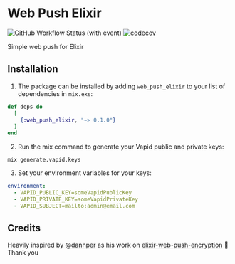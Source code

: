 # Web Push Elixir

![GitHub Workflow Status (with event)](https://img.shields.io/github/actions/workflow/status/midarrlabs/web-push-elixir/test.yml)
[![codecov](https://codecov.io/gh/midarrlabs/web-push-elixir/graph/badge.svg?token=Y9FG6IFTIN)](https://codecov.io/gh/midarrlabs/web-push-elixir)

Simple web push for Elixir

## Installation

1. The package can be installed by adding `web_push_elixir` to your list of dependencies in `mix.exs`:

```elixir
def deps do
  [
    {:web_push_elixir, "~> 0.1.0"}
  ]
end
```

2. Run the mix command to generate your Vapid public and private keys:

```commandline
mix generate.vapid.keys
```

3. Set your environment variables for your keys:

```yaml
environment:
  - VAPID_PUBLIC_KEY=someVapidPublicKey
  - VAPID_PRIVATE_KEY=someVapidPrivateKey
  - VAPID_SUBJECT=mailto:admin@email.com
```

## Credits

Heavily inspired by [@danhper](https://github.com/danhper) as his work on [elixir-web-push-encryption](https://github.com/danhper/elixir-web-push-encryption) :pray: Thank you
